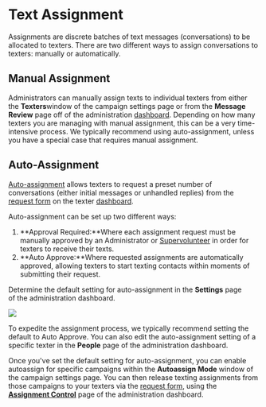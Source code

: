 # Text Assignment

Assignments are discrete batches of text messages
(conversations) to be allocated to texters. There are two
different ways to assign conversations to texters: manually or
automatically.

Manual Assignment
-----------------

Administrators can manually assign texts to individual texters
from either the **Texters**window of the campaign
settings page or from the **Message Review** page off
of the administration [dashboard](https://docs.spokerewired.com/article/52-dashboards). Depending on how many texters you are managing with manual
assignment, this can be a very time-intensive process. We
typically recommend using auto-assignment, unless you have a
special case that requires manual assignment.

Auto-Assignment
---------------

[Auto-assignment](https://docs.spokerewired.com/article/111-auto-assignment) allows texters to request a preset number of conversations (either
initial messages or unhandled replies) from the [request form](https://docs.spokerewired.com/article/110-request-form) on the texter [dashboard](https://docs.spokerewired.com/article/52-dashboards).

Auto-assignment can be set up two different ways:

1. **Approval Required:**Where each assignment
   request must be manually approved by an Administrator or [Supervolunteer](https://docs.spokerewired.com/article/6-user-roles) in order for texters to receive their texts.
2. **Auto Approve:**Where requested assignments
   are automatically approved, allowing texters to start
   texting contacts within moments of submitting their request.

Determine the default setting for auto-assignment in the **Settings** page of the administration dashboard.

![](https://s3.amazonaws.com/helpscout.net/docs/assets/5d4878eb2c7d3a330e3c1b86/images/5fc6a179d580ce55a38b3410/file-jKIfkJUxR2.png)

To expedite the assignment process, we typically recommend
setting the default to Auto Approve. You can also edit
the auto-assignment setting of a specific texter in
the **People** page
of the administration dashboard.

Once you've set the default setting for auto-assignment, you can
enable autoassign for specific campaigns within the **Autoassign Mode** window of the campaign settings page. You can then
release texting assignments from those campaigns to your texters
via the [request form](https://docs.spokerewired.com/article/110-request-form), using the [**Assignment Control**](https://docs.spokerewired.com/article/66-manage-assignment-control) page of the administration dashboard.

 